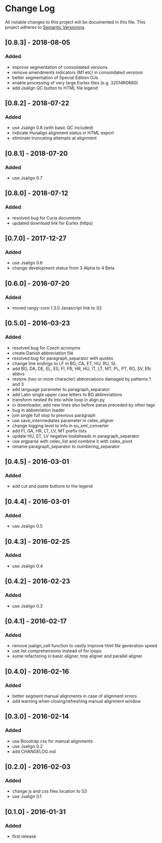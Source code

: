 # Change Log
All notable changes to this project will be documented in this file.
This project adheres to [Semantic Versioning](http://semver.org/).

## [0.8.3] - 2018-08-05
### Added
- improve segmentation of consolidated versions
- remove amendments indicators (M1 etc) in consolidated versions
- better segmentation of Special Edition OJs
- enable processing of very large Eurlex files (e.g. 32014R0680)
- add Jsalign QC button to HTML file legend

## [0.8.2] - 2018-07-22
### Added
- use Jsalign 0.8 (with basic QC included)
- indicate Hunalign alignment status in HTML export
- eliminate truncating attempts at alignment

## [0.8.1] - 2018-07-20
### Added
- use Jsalign 0.7

## [0.8.0] - 2018-07-12
### Added
- resolved bug for Curia documents
- updated download link for Eurlex (https)

## [0.7.0] - 2017-12-27
### Added
- use Jsalign 0.6
- change development status from 3 Alpha to 4 Beta

## [0.6.0] - 2016-07-20
### Added
- moved rangy-core 1.3.0 Javascript link to S3

## [0.5.0] - 2016-03-23
### Added
- resolved bug for Czech acronyms
- create Danish abbreviation file
- resolved bug for paragraph_separator with quotes
- change line endings to LF in BG, CA, ET, HU, RU, SL
- add BG, DA, DE, EL, ES, FI, FR, HR, HU, IT, LT, MT, PL, PT, RO, SV, EN abbvs
- restore (two or more character) abbreviations damaged by patterns 1 and 3
- add language parameter to paragraph_separator
- add Latin single upper case letters to BG abbreviations
- transform nested ifs into while loop in align.py
- in downloader, add new lines also before paras preceded by other tags
- bug in abbreviation loader
- join single full stop to previous paragraph
- use save_intermediates parameter in celex_aligner
- change logging level to info in eu_xml_converter
- add FI, GA, HR, LT, LV, MT prefix lists
- update HU, ET, LV negative lookaheads in paragraph_separator
- use argparse with celex_list and combine it with celex_pivot
- rename paragraph_separator to numbering_separator

## [0.4.5] - 2016-03-01
### Added
- add cut and paste buttons to the legend

## [0.4.4] - 2016-03-01
### Added
- use Jsalign 0.5

## [0.4.3] - 2016-02-25
### Added
- use Jsalign 0.4

## [0.4.2] - 2016-02-23
### Added
- use Jsalign 0.3

## [0.4.1] - 2016-02-17
### Added
- remove jsalign_cell function to vastly improve html file generation speed
- use list comprehensions instead of for loops
- some refactoring in basic aligner, tmp aligner and parallel aligner

## [0.4.0] - 2016-02-16
### Added
- better segment manual alignments in case of alignment errors 
- add warning when closing/refreshing manual alignment window

## [0.3.0] - 2016-02-14
### Added
- use Boostrap css for manual alignments 
- use Jsalign 0.2
- add CHANGELOG.md

## [0.2.0] - 2016-02-03
### Added
- change js and css files location to S3
- use Jsalign 0.1


## [0.1.0] - 2016-01-31
### Added
- first release